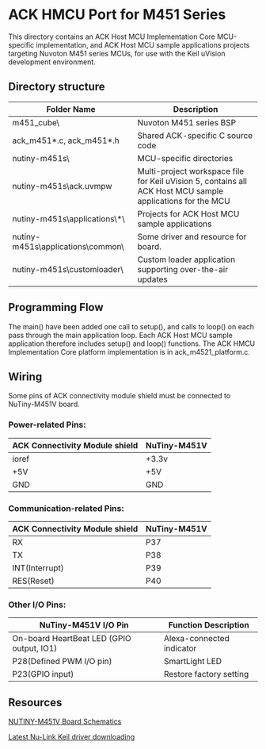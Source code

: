 # ACK HMCU Port for M451 Series

This directory contains an ACK Host MCU Implementation Core MCU-specific implementation, and ACK Host MCU
sample applications projects targeting Nuvoton M451 series MCUs, for use with
the Keil uVision development environment.

## Directory structure

| Folder Name | Description |
|-|-|
| m451_cube\                |  Nuvoton M451 series BSP |
| ack_m451*.c, ack_m451*.h |  Shared ACK-specific C source code |
| nutiny-m451s\                 |  MCU-specific directories |
| nutiny-m451s\ack.uvmpw        |  Multi-project workspace file for Keil uVision 5, contains all ACK Host MCU sample applications for the MCU |
| nutiny-m451s\applications\\*\      | Projects for ACK Host MCU sample applications |
| nutiny-m451s\applications\common\  | Some driver and resource for board. |
| nutiny-m451s\customloader\    | Custom loader application supporting over-the-air updates |

## Programming Flow

The main() have been added one call to setup(), and calls to loop() on each pass through the main application loop. Each ACK Host MCU sample application therefore includes setup() and loop() functions. The ACK HMCU Implementation Core platform implementation is in ack_m4521_platform.c.

## Wiring

Some pins of ACK connectivity module shield must be connected to NuTiny-M451V board.

### Power-related Pins:

| ACK Connectivity Module shield | NuTiny-M451V |
|-|-|
| ioref | +3.3v |
| +5V | +5V |
| GND | GND |

### Communication-related Pins:

| ACK Connectivity Module shield | NuTiny-M451V |
|-|-|
| RX | P37 |
| TX | P38 |
| INT(Interrupt) | P39 |
| RES(Reset) | P40 |

### Other I/O Pins:

|  NuTiny-M451V I/O Pin | Function Description |
|-|-|
| On-board HeartBeat LED (GPIO output, IO1) | Alexa-connected indicator |
| P28(Defined PWM I/O pin) | SmartLight LED |
| P23(GPIO input) | Restore factory setting |

## Resources

[NUTINY-M451V Board Schematics](https://www.nuvoton.com/resource-download.jsp?tp_GUID=HL0320181128163025)

[Latest Nu-Link Keil driver downloading](https://www.nuvoton.com/opencms/resource-download.jsp?tp_GUID=SW0520101208200142)
